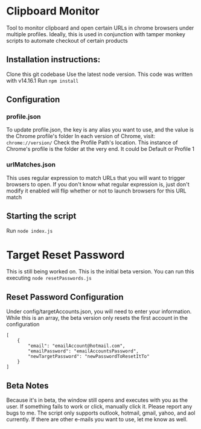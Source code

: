 # Clipboard Monitor
Tool to monitor clipboard and open certain URLs in chrome browsers under multiple profiles. Ideally, this is used in conjunction with tamper monkey scripts to automate checkout of certain products

## Installation instructions:

Clone this git codebase
Use the latest node version. This code was written with v14.16.1
Run `npm install`

## Configuration

### profile.json
To update profile.json, the key is any alias you want to use, and the value is the Chrome profile's folder
In each version of Chrome, visit: `chrome://version/`
Check the Profile Path's location. This instance of Chrome's profile is the folder at the very end. It could be Default or Profile 1

### urlMatches.json
This uses regular expression to match URLs that you will want to trigger browsers to open. If you don't know what regular expression is, just don't modify it
enabled will flip whether or not to launch browsers for this URL match

## Starting the script
Run `node index.js`


# Target Reset Password
This is still being worked on. This is the initial beta version. You can run this executing `node resetPasswords.js`

## Reset Password Configuration
Under config/targetAccounts.json, you will need to enter your information. While this is an array, the beta version only resets the first account in the configuration
```
[
    {
        "email": "emailAccount@hotmail.com",
        "emailPassword": "emailAccountsPassword",
        "newTargetPassword": "newPasswordToResetItTo"
    }
]
```

## Beta Notes
Because it's in beta, the window still opens and executes with you as the user. If something fails to work or click, manually click it. Please report any bugs to me.
The script only supports outlook, hotmail, gmail, yahoo, and aol currently. If there are other e-mails you want to use, let me know as well.